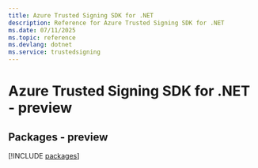 ```yaml
---
title: Azure Trusted Signing SDK for .NET
description: Reference for Azure Trusted Signing SDK for .NET
ms.date: 07/11/2025
ms.topic: reference
ms.devlang: dotnet
ms.service: trustedsigning
---
```

# Azure Trusted Signing SDK for .NET - preview
## Packages - preview
[!INCLUDE [packages](trusted-signing-index.md)]